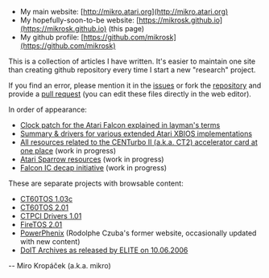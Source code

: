- My main website: [http://mikro.atari.org](http://mikro.atari.org)
- My hopefully-soon-to-be website: [https://mikrosk.github.io](https://mikrosk.github.io) (this page)
- My github profile: [https://github.com/mikrosk](https://github.com/mikrosk)

This is a collection of articles I have written. It's easier to maintain one site than creating github repository every time I start a new "research" project.

If you find an error, please mention it in the [issues](https://github.com/mikrosk/mikrosk.github.io/issues) or fork the [repository](https://github.com/mikrosk/mikrosk.github.io) and provide a [pull request](https://github.com/mikrosk/mikrosk.github.io/pulls) (you can edit these files directly in the web editor).

In order of appearance:

- [Clock patch for the Atari Falcon explained in layman's terms](clockpatch/index.md)
- [Summary & drivers for various extended Atari XBIOS implementations](xbios/index.md)
- [All resources related to the CENTurbo II (a.k.a. CT2) accelerator card at one place](ct2/index.md) (work in progress)
- [Atari Sparrow resources](sparrow/index.md) (work in progress)
- [Falcon IC decap initiative](decap/index.md) (work in progress)

These are separate projects with browsable content:

- [CT60TOS 1.03c](http://www.tho-otto.de/hypview/hypview.cgi?url=https://github.com/mikrosk/ct60tos/raw/1eb9075d63fb3ed776070a097542a191ccff058d/doc/english/ct60.hyp)
- [CT60TOS 2.01](http://www.tho-otto.de/hypview/hypview.cgi?url=https://github.com/mikrosk/ct60tos/raw/2.01/doc/ct60/english/ct60.hyp)
- [CTPCI Drivers 1.01](http://www.tho-otto.de/hypview/hypview.cgi?url=https://github.com/mikrosk/ct60tos/raw/db5de81f0b8bd130dfb04869d67204ec005861d3/doc/CTPCI.hyp)
- [FireTOS 2.01](http://www.tho-otto.de/hypview/hypview.cgi?url=https://github.com/mikrosk/ct60tos/raw/2.01/doc/firebee/english/firebee.hyp)
- [PowerPhenix](https://mikrosk.github.io/ct60tos/) (Rodolphe Czuba's former website, occasionally updated with new content)
- [DoIT Archives as released by ELITE on 10.06.2006](https://mikrosk.github.io/doitarchive)

-- Miro Kropáček (a.k.a. mikro)
